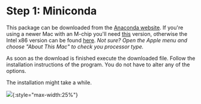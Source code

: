 # Step 1: Miniconda

This package can be downloaded from the [Anaconda website](https://docs.conda.io/en/latest/miniconda.html). If you're using a newer Mac with an M-chip you'll need [this](https://repo.anaconda.com/miniconda/Miniconda3-latest-MacOSX-arm64.pkg) version, otherwise the Intel x86 version can be found [here](https://repo.anaconda.com/miniconda/Miniconda3-latest-MacOSX-x86_64.pkg).
_Not sure? Open the Apple menu and choose "About This Mac" to check you processor type._

As soon as the download is finished execute the downloaded file. Follow the installation instructions of the program. You do not have to alter any of the options.

The installation might take a while.

![](wait2.gif){:style="max-width:25%"}
